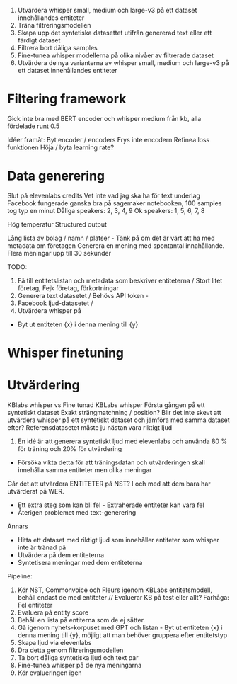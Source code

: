 1. Utvärdera whisper small, medium och large-v3 på ett dataset innehållandes entiteter
2. Träna filtreringsmodellen
3. Skapa upp det syntetiska datasettet utifrån genererad text eller ett färdigt dataset
4. Filtrera bort dåliga samples 
5. Fine-tunea whisper modellerna på olika nivåer av filtrerade dataset
6. Utvärdera de nya varianterna av whisper small, medium och large-v3 på ett dataset innehållandes entiteter


# Filtering framework
Gick inte bra med BERT encoder och whisper medium från kb, alla fördelade runt 0.5

Idéer framåt: 
Byt encoder / encoders
Frys inte encodern
Refinea loss funktionen
Höja / byta learning rate?


# Data generering
Slut på elevenlabs credits
Vet inte vad jag ska ha för text underlag
Facebook fungerade ganska bra på sagemaker notebooken, 100 samples tog typ en minut
Dåliga speakers: 2, 3, 4, 9
Ok speakers: 1, 5, 6, 7, 8

Hög temperatur
Structured output

Lång lista av bolag / namn / platser - Tänk på om det är värt att ha med metadata om företagen 
Generera en mening med spontantal innahållande.
Flera meningar upp till 30 sekunder

TODO:
1. Få till entitetslistan och metadata som beskriver entiteterna / Stort litet företag, Fejk företag, förkortningar 
2. Generera text datasetet / Behövs API token - 
3. Facebook ljud-datasetet / 
4. Utvärdera whisper på 

- Byt ut entiteten {x} i denna mening till {y}
# Whisper finetuning


# Utvärdering
KBlabs whisper vs Fine tunad KBLabs whisper
Första gången på ett syntetiskt dataset
Exakt strängmatchning / position? 
Blir det inte skevt att utvärdera whisper på ett syntetiskt dataset och jämföra med samma dataset efter?
Referensdatasetet måste ju nästan vara riktigt ljud

1. En idé är att generera syntetiskt ljud med elevenlabs och använda 80 % för träning och 20% för utvärdering
- Försöka vikta detta för att träningsdatan och utvärderingen skall innehålla samma entiteter men olika meningar

Går det att utvärdera ENTITETER på NST? I och med att dem bara har utvärderat på WER.
- Ett extra steg som kan bli fel - Extraherade entiteter kan vara fel
- Återigen problemet med text-generering

Annars 
- Hitta ett dataset med riktigt ljud som innehåller entiteter som whisper inte är tränad på
- Utvärdera på dem entiteterna 
- Syntetisera meningar med dem entiteterna 


Pipeline: 
1. Kör NST, Commonvoice och Fleurs igenom KBLabs entitetsmodell, behåll endast de med entiteter // Evaluerar KB på test eller allt? Farhåga: Fel entiteter
2. Evaluera på entity score
3. Behåll en lista på entiterna som de ej sätter.
4. Gå igenom nyhets-korpuset med GPT och listan - Byt ut entiteten {x} i denna mening till {y}, möjligt att man behöver gruppera efter entitetstyp
5. Skapa ljud via elevenlabs
6. Dra detta genom filtreringsmodellen
7. Ta bort dåliga syntetiska ljud och text par
8. Fine-tunea whisper på de nya meningarna
9. Kör evalueringen igen 




